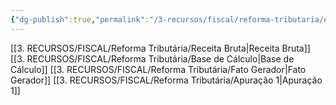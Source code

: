 ```yaml
---
{"dg-publish":true,"permalink":"/3-recursos/fiscal/reforma-tributaria/exemplos-praticos-reforma-tributaria/","dgPassFrontmatter":true,"created":"2025-08-20T22:39:16.007-03:00","updated":"2025-08-25T08:57:26.230-03:00"}
---
```


[[3. RECURSOS/FISCAL/Reforma Tributária/Receita Bruta\|Receita Bruta]]
[[3. RECURSOS/FISCAL/Reforma Tributária/Base de Cálculo\|Base de Cálculo]]
[[3. RECURSOS/FISCAL/Reforma Tributária/Fato Gerador\|Fato Gerador]]
[[3. RECURSOS/FISCAL/Reforma Tributária/Apuração 1\|Apuração 1]]
